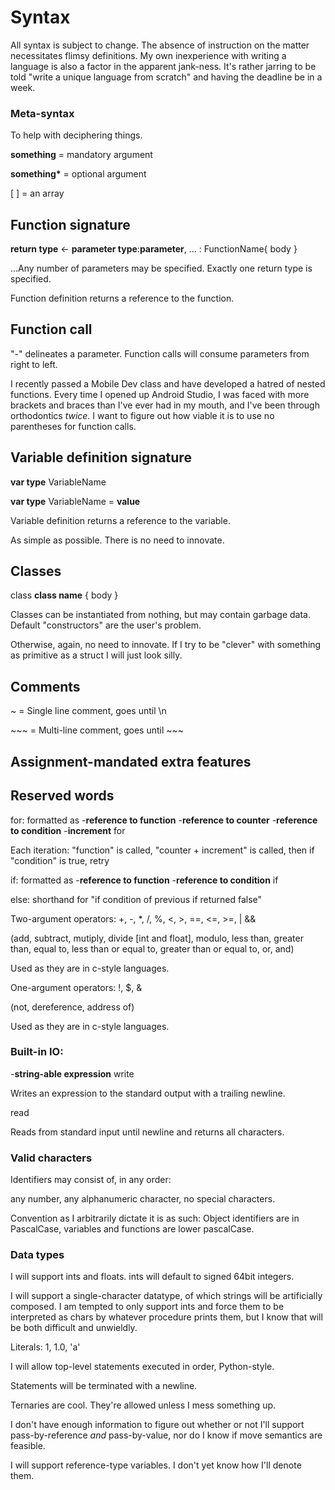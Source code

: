 # Syntax
All syntax is subject to change. The absence of instruction on the matter necessitates flimsy definitions.
My own inexperience with writing a language is also a factor in the apparent jank-ness.
It's rather jarring to be told "write a unique language from scratch" and having the deadline be in a week.

### Meta-syntax
To help with deciphering things.

**something** = mandatory argument

**something\*** = optional argument

[ ] = an array

## Function signature
**return type** <- **parameter type**:**parameter**, ... : FunctionName{ body }

...Any number of parameters may be specified. Exactly one return type is specified.

Function definition returns a reference to the function.

## Function call
"-" delineates a parameter. Function calls will consume parameters from right to left.

I recently passed a Mobile Dev class and have developed a hatred of nested functions. Every time I opened up Android Studio, I was faced with more brackets and braces than I've ever had in my mouth, and I've been through orthodontics *twice.*
I want to figure out how viable it is to use no parentheses for function calls.
## Variable definition signature
**var type** VariableName

**var type** VariableName = **value**

Variable definition returns a reference to the variable.

As simple as possible. There is no need to innovate.
## Classes
class **class name** { body } 

Classes can be instantiated from nothing, but may contain garbage data. Default "constructors" are the user's problem.

Otherwise, again, no need to innovate. If I try to be "clever" with something as primitive as a struct I will just look silly.
## Comments
~ = Single line comment, goes until \\n

\~\~\~ = Multi-line comment, goes until \~\~\~

## Assignment-mandated extra features

## Reserved words
for: formatted as -**reference to function** -**reference to counter** -**reference to condition** -**increment** for

Each iteration: "function" is called, "counter + increment" is called, then if "condition" is true, retry

if: formatted as -**reference to function** -**reference to condition** if

else: shorthand for "if condition of previous if returned false"

Two-argument operators: +, -, *, /, %, <, >, ==, <=, >=, | &&

(add, subtract, mutiply, divide \[int and float\], modulo, less than, greater than, equal to, less than or equal to, greater than or equal to, or, and)

Used as they are in c-style languages.

One-argument operators: !, $, & 

(not, dereference, address of)

Used as they are in c-style languages.
### Built-in IO:
-**string-able expression** write

Writes an expression to the standard output with a trailing newline.

read

Reads from standard input until newline and returns all characters.
### Valid characters
Identifiers may consist of, in any order:

  any number,
  any alphanumeric character,
  no special characters.

Convention as I arbitrarily dictate it is as such: Object identifiers are in PascalCase, variables and functions are lower pascalCase.

### Data types
I will support ints and floats. ints will default to signed 64bit integers. 

I will support a single-character datatype, of which strings will be artificially composed. I am tempted to only support ints and force them to be interpreted as chars by whatever procedure prints them, but I know that will be both difficult and unwieldly.

Literals: 1, 1.0, 'a'

I will allow top-level statements executed in order, Python-style.

Statements will be terminated with a newline.

Ternaries are cool. They're allowed unless I mess something up.

I don't have enough information to figure out whether or not I'll support pass-by-reference *and* pass-by-value, nor do I know if move semantics are feasible.

I will support reference-type variables. I don't yet know how I'll denote them.

